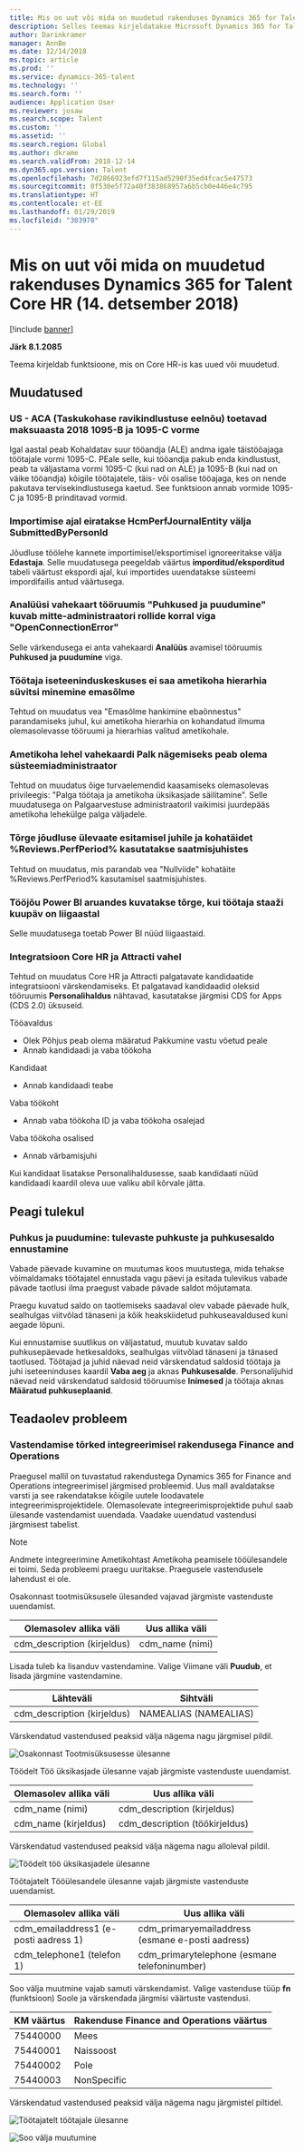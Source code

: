 ```yaml
---
title: Mis on uut või mida on muudetud rakenduses Dynamics 365 for Talent Core HR (14. detsember 2018)
description: Selles teemas kirjeldatakse Microsoft Dynamics 365 for Talent Core HR-i uusi või muutunud funktsioone.
author: Darinkramer
manager: AnnBe
ms.date: 12/14/2018
ms.topic: article
ms.prod: ''
ms.service: dynamics-365-talent
ms.technology: ''
ms.search.form: ''
audience: Application User
ms.reviewer: josaw
ms.search.scope: Talent
ms.custom: ''
ms.assetid: ''
ms.search.region: Global
ms.author: dkrame
ms.search.validFrom: 2018-12-14
ms.dyn365.ops.version: Talent
ms.openlocfilehash: 7d2866923efd7f115ad5290f35ed4fcac5e47573
ms.sourcegitcommit: 0f530e5f72a40f383868957a6b5cb0e446e4c795
ms.translationtype: HT
ms.contentlocale: et-EE
ms.lasthandoff: 01/29/2019
ms.locfileid: "303978"
---
```

# <a name="whats-new-or-changed-in-dynamics-365-for-talent-core-hr-december-14-2018"></a>Mis on uut või mida on muudetud rakenduses Dynamics 365 for Talent Core HR (14. detsember 2018)

[!include [banner](includes/banner.md)]

**Järk 8.1.2085**

Teema kirjeldab funktsioone, mis on Core HR-is kas uued või muudetud.

## <a name="changes"></a>Muudatused

### <a name="us---aca-affordable-care-act-support-for-tax-year-2018-1095-b-and-1095-c-forms"></a>US - ACA (Taskukohase ravikindlustuse eelnõu) toetavad maksuaasta 2018 1095-B ja 1095-C vorme

Igal aastal peab Kohaldatav suur tööandja (ALE) andma igale täistööajaga töötajale vormi 1095-C. PEale selle, kui tööandja pakub enda kindlustust, peab ta väljastama vormi 1095-C (kui nad on ALE) ja 1095-B (kui nad on väike tööandja) kõigile töötajatele, täis- või osalise tööajaga, kes on nende pakutava tervisekindlustusega kaetud. See funktsioon annab vormide 1095-C ja 1095-B prinditavad vormid.

### <a name="during-import-submittedbypersonid-field-on-hcmperfjournalentity-is-ignored"></a>Importimise ajal eiratakse HcmPerfJournalEntity välja SubmittedByPersonId

Jõudluse töölehe kannete importimisel/eksportimisel ignoreeritakse välja **Edastaja**. Selle muudatusega peegeldab väärtus **imporditud/eksporditud** tabeli väärtust ekspordi ajal, kui importides uuendatakse süsteemi impordifailis antud väärtusega.

### <a name="analytics-tab-on-leave-and-absence-workspace-displays-openconnectionerror-error-for-non-system-admin-roles"></a>Analüüsi vahekaart tööruumis "Puhkused ja puudumine" kuvab mitte-administraatori rollide korral viga "OpenConnectionError"

Selle värkendusega ei anta vahekaardi **Analüüs** avamisel tööruumis **Puhkused ja puudumine** viga.

### <a name="employee-self-service-position-hierarchy-drill-down-from-tile-fails-to-get-parent-node"></a>Töötaja iseteeninduskeskuses ei saa ametikoha hierarhia süvitsi minemine emasõlme

Tehtud on muudatus vea "Emasõlme hankimine ebaõnnestus" parandamiseks juhul, kui ametikoha hierarhia on kohandatud ilmuma olemasolevasse tööruumi ja hierarhias valitud ametikohale.  

### <a name="must-be-system-admin-to-see-the-payroll-tab-in-the-position-page"></a>Ametikoha lehel vahekaardi Palk nägemiseks peab olema süsteemiadministraator

Tehtud on muudatus õige turvaelemendid kaasamiseks olemasolevas privileegis: "Palga töötaja ja ametikoha üksikasjade säilitamine". Selle muudatusega on Palgaarvestuse administraatoril vaikimisi juurdepääs ametikoha lehekülge palga väljadele.

### <a name="error-when-submitting-performance-review-to-manager-and-the-reviewsperfperiod-placeholder-is-used-in-the-submission-instructions"></a>Tõrge jõudluse ülevaate esitamisel juhile ja kohatäidet %Reviews.PerfPeriod% kasutatakse saatmisjuhistes

Tehtud on muudatus, mis parandab vea "Nullviide" kohatäite %Reviews.PerfPeriod% kasutamisel saatmisjuhistes.

### <a name="workforce-power-bi-report-shows-error-when-worker-seniority-date-is-a-leap-day"></a>Tööjõu Power BI aruandes kuvatakse tõrge, kui töötaja staaži kuupäv on liigaastal

Selle muudatusega toetab Power BI nüüd liigaastaid.

### <a name="integration-between-core-hr-and-attract"></a>Integratsioon Core HR ja Attracti vahel

Tehtud on muudatus Core HR ja Attracti palgatavate kandidaatide integratsiooni värskendamiseks. Et palgatavad kandidaadid oleksid tööruumis **Personalihaldus** nähtavad, kasutatakse järgmisi CDS for Apps (CDS 2.0) üksuseid.

Tööavaldus
- Olek Põhjus peab olema määratud Pakkumine vastu võetud peale
-   Annab kandidaadi ja vaba töökoha

Kandidaat
-   Annab kandidaadi teabe

Vaba töökoht
-   Annab vaba töökoha ID ja vaba töökoha osalejad

Vaba töökoha osalised
-   Annab värbamisjuhi

Kui kandidaat lisatakse Personalihaldusesse, saab kandidaati nüüd kandidaadi kaardil oleva uue valiku abil kõrvale jätta.

## <a name="coming-soon"></a>Peagi tulekul

### <a name="leave-and-absence-future-leave-and-forecasting-leave-balances"></a>Puhkus ja puudumine: tulevaste puhkuste ja puhkusesaldo ennustamine

Vabade päevade kuvamine on muutumas koos muutustega, mida tehakse võimaldamaks töötajatel ennustada vagu päevi ja esitada tulevikus vabade pävade taotlusi ilma praegust vabade pävade saldot mõjutamata. 

Praegu kuvatud saldo on taotlemiseks saadaval olev vabade päevade hulk, sealhulgas viitvõlad tänaseni ja kõik heakskiidetud puhkuseavaldused kuni aegade lõpuni. 

Kui ennustamise suutlikus on väljastatud, muutub kuvatav saldo puhkusepäevade hetkesaldoks, sealhulgas viitvõlad tänaseni ja tänased taotlused. Töötajad ja juhid näevad neid värskendatud saldosid töötaja ja juhi iseteeninduses kaardil **Vaba aeg** ja aknas **Puhkusesalde**. Personalijuhid näevad neid värskendatud saldosid tööruumise **Inimesed** ja töötaja aknas **Määratud puhkuseplaanid**.

## <a name="known-issue"></a>Teadaolev probleem

### <a name="mapping-errors-in-the-integration-with-finance-and-operations"></a>Vastendamise tõrked integreerimisel rakendusega Finance and Operations

Praegusel mallil on tuvastatud rakendustega Dynamics 365 for Finance and Operations integreerimisel järgmised probleemid. Uus mall avaldatakse varsti ja see rakendatakse kõigile uutele loodavatele integreerimisprojektidele. Olemasolevate integreerimisprojektide puhul saab ülesande vastendamist uuendada. Vaadake uuendatud vastendusi järgmisest tabelist. 

>[!NOTE]
> Andmete integreerimine Ametikohtast Ametikoha peamisele tööülesandele ei toimi. Seda probleemi praegu uuritakse. Praegusele vastendusele lahendust ei ole. 

Osakonnast tootmisüksusele ülesanded vajavad järgmiste vastenduste uuendamist.

| Olemasolev allika väli          | Uus allika väli |
| -------------------------------|------------------|
| cdm_description (kirjeldus)  | cdm_name (nimi)  |

Lisada tuleb ka lisanduv vastendamine. Valige Viimane väli **Puudub**, et lisada järgmine vastendamine.

| Lähteväli                   | Sihtväli    |
| -------------------------------|----------------------|
| cdm_description (kirjeldus)  | NAMEALIAS (NAMEALIAS)|

Värskendatud vastendused peaksid välja nägema nagu järgmisel pildil.

![Osakonnast Tootmisüksusesse ülesanne](./media/DepartmentMapping.png)


Töödelt Töö üksikasjade ülesanne vajab järgmiste vastenduste uuendamist.

| Olemasolev allika väli          | Uus allika väli                   |
| -------------------------------|------------------------------------|
| cdm_name (nimi)                | cdm_description (kirjeldus)      |
| cdm_name (kirjeldus)         | cdm_description (töökirjeldus)|


Värskendatud vastendused peaksid välja nägema nagu alloleval pildil.

![Töödelt töö üksikasjadele ülesanne](./media/JobMapping.png)

Töötajatelt Tööülesandele ülesanne vajab järgmiste vastenduste uuendamist.

| Olemasolev allika väli                 | Uus allika väli                               |
| --------------------------------------|------------------------------------------------|
| cdm_emailaddress1 (e-posti aadress 1)   | cdm_primaryemailaddress (esmane e-posti aadress) |
| cdm_telephone1 (telefon 1)          | cdm_primarytelephone (esmane telefoninumber)       |

Soo välja muutmine vajab samuti värskendamist. Valige vastenduse tüüp **fn** (funktsioon) Soole ja värskendada järgmisi väärtuste vastendusi.

| KM väärtus                   | Rakenduse Finance and Operations väärtus                     |
| ----------------------------|--------------------------------------------------|
| 75440000                    | Mees                                             |
| 75440001                    | Naissoost                                           |
| 75440002                    | Pole                                             | 
| 75440003                    | NonSpecific                                      |

Värskendatud vastendused peaksid välja nägema nagu järgmistel piltidel.

![Töötajatelt töötajale ülesanne](./media/WorkerMapping.png)

![Soo välja muutumine](./media/WorkerTransform.png)
